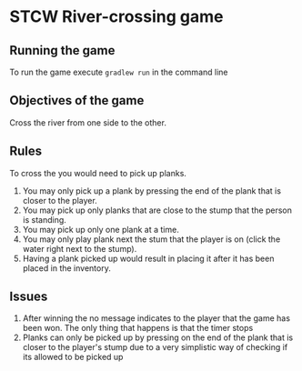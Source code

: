 # STCW River-crossing game

## Running the game

To run the game execute `gradlew run` in the command line

## Objectives of the game

Cross the river from one side to the other.

## Rules

To cross the you would need to pick up planks. 
1. You may only pick up a plank by pressing the end of the plank that is closer to the player.
2. You may pick up only planks that are close to the stump that the person is standing.
3. You may pick up only one plank at a time.
4. You may only play plank next the stum that the player is on (click the water right next to the stump).
5. Having a plank picked up would result in placing it after it has been placed in the inventory.

## Issues
1. After winning the no message indicates to the player that the game has been won. The only thing that happens is that the timer stops
2. Planks can only be picked up by pressing on the end of the plank that is closer to the player's stump due to a very simplistic way of checking if its allowed to be picked up

